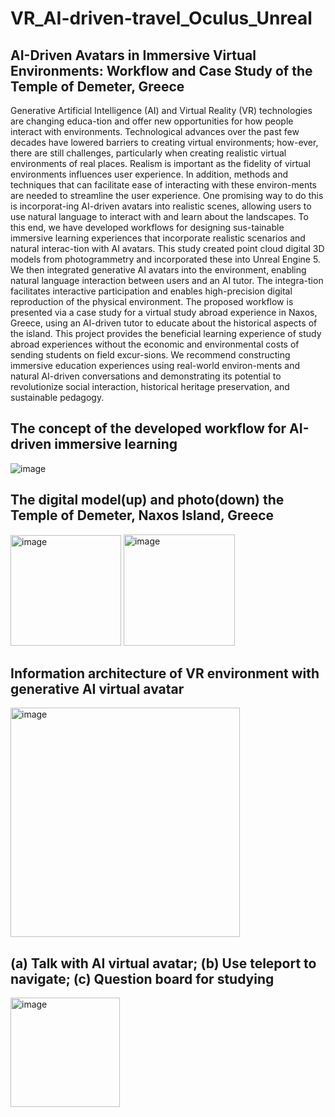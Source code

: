 # VR_AI-driven-travel_Oculus_Unreal
## AI-Driven Avatars in Immersive Virtual Environments: Workflow and Case Study of the Temple of Demeter, Greece
Generative Artificial Intelligence (AI) and Virtual Reality (VR) technologies are changing educa-tion and offer new opportunities for how people interact with environments. Technological advances over the past few decades have lowered barriers to creating virtual environments; how-ever, there are still challenges, particularly when creating realistic virtual environments of real places. Realism is important as the fidelity of virtual environments influences user experience. In addition, methods and techniques that can facilitate ease of interacting with these environ-ments are needed to streamline the user experience. One promising way to do this is incorporat-ing AI-driven avatars into realistic scenes, allowing users to use natural language to interact with and learn about the landscapes. To this end, we have developed workflows for designing sus-tainable immersive learning experiences that incorporate realistic scenarios and natural interac-tion with AI avatars. This study created point cloud digital 3D models from photogrammetry and incorporated these into Unreal Engine 5. We then integrated generative AI avatars into the environment, enabling natural language interaction between users and an AI tutor. The integra-tion facilitates interactive participation and enables high-precision digital reproduction of the physical environment. The proposed workflow is presented via a case study for a virtual study abroad experience in Naxos, Greece, using an AI-driven tutor to educate about the historical aspects of the island. This project provides the beneficial learning experience of study abroad experiences without the economic and environmental costs of sending students on field excur-sions. We recommend constructing immersive education experiences using real-world environ-ments and natural AI-driven conversations and demonstrating its potential to revolutionize social interaction, historical heritage preservation, and sustainable pedagogy.

## The concept of the developed workflow for AI-driven immersive learning
 ![image](https://github.com/gaohaoting/VR_AI-driven-travel_Oculus_Unreal/assets/112485201/3ca7ae13-2362-4b52-8fb2-32b9c32cac8c)

## The digital model(up) and photo(down) the Temple of Demeter, Naxos Island, Greece
<img width="177" alt="image" src="https://github.com/gaohaoting/VR_AI-driven-travel_Oculus_Unreal/assets/112485201/e6877bee-2127-4960-a77c-c163d841191c">
<img width="178" alt="image" src="https://github.com/gaohaoting/VR_AI-driven-travel_Oculus_Unreal/assets/112485201/37cb2518-eaa6-42f4-9792-2490c4749b75">

## Information architecture of VR environment with generative AI virtual avatar
<img width="367" alt="image" src="https://github.com/gaohaoting/VR_AI-driven-travel_Oculus_Unreal/assets/112485201/afdc27a6-7a02-48a3-883d-47726921404b">

## (a) Talk with AI virtual avatar; (b) Use teleport to navigate; (c) Question board for studying
<img width="175" alt="image" src="https://github.com/gaohaoting/VR_AI-driven-travel_Oculus_Unreal/assets/112485201/f65fe2a8-1c6e-44ad-8f34-b74936a2587f">




